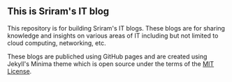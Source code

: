 ## This is Sriram's IT blog

This repository is for building Sriram's IT blogs. These blogs are for sharing knowledge and insights on various areas of IT including but not limited to cloud computing, networking, etc. 

These blogs are publiched using GitHub pages and are created using Jekyll's Minima theme which is open source under the terms of the [MIT License](http://opensource.org/licenses/MIT).
